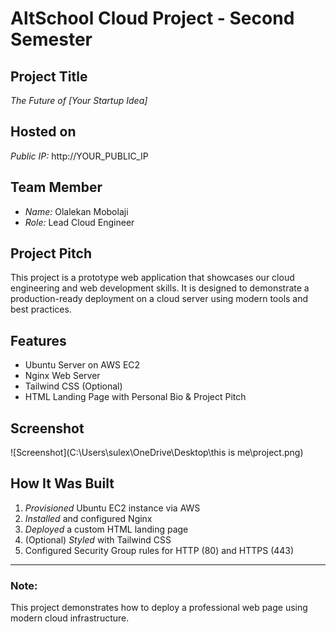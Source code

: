 # AltSchool Cloud Project - Second Semester

## Project Title
*The Future of [Your Startup Idea]*

## Hosted on
*Public IP:* http://YOUR_PUBLIC_IP

## Team Member
- *Name:* Olalekan Mobolaji
- *Role:* Lead Cloud Engineer

## Project Pitch
This project is a prototype web application that showcases our cloud engineering and web development skills. It is designed to demonstrate a production-ready deployment on a cloud server using modern tools and best practices.

## Features
- Ubuntu Server on AWS EC2
- Nginx Web Server
- Tailwind CSS (Optional)
- HTML Landing Page with Personal Bio & Project Pitch

## Screenshot
![Screenshot](C:\Users\sulex\OneDrive\Desktop\this is me\project.png)

## How It Was Built
1. *Provisioned* Ubuntu EC2 instance via AWS
2. *Installed* and configured Nginx
3. *Deployed* a custom HTML landing page
4. (Optional) *Styled* with Tailwind CSS
5. Configured Security Group rules for HTTP (80) and HTTPS (443)

---

### Note:
This project demonstrates how to deploy a professional web page using modern cloud infrastructure.
